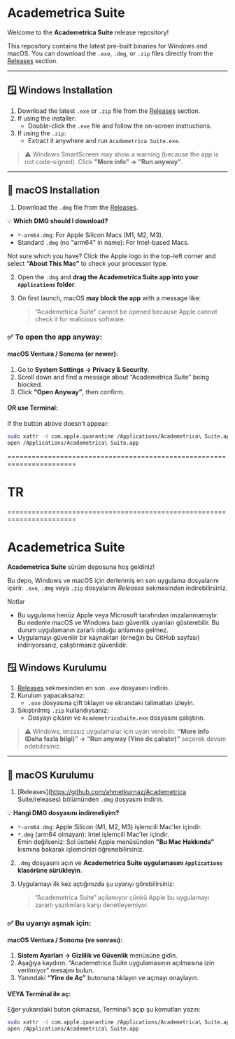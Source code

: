 
# Academetrica Suite

Welcome to the **Academetrica Suite** release repository!

This repository contains the latest pre-built binaries for Windows and macOS. You can download the `.exe`, `.dmg`, or `.zip` files directly from the [Releases](https://github.com/ahmetkurnaz/AcademetricaSuite/releases) section.

---

## 🪟 Windows Installation

1. Download the latest `.exe` or `.zip` file from the [Releases](https://github.com/ahmetkurnaz/AcademetricaSuite/releases) section.
2. If using the installer:
   - Double-click the `.exe` file and follow the on-screen instructions.
3. If using the `.zip`:
   - Extract it anywhere and run `Academetrica Suite.exe`.

> ⚠️ Windows SmartScreen may show a warning (because the app is not code-signed). Click **"More info" → "Run anyway"**.

---

## 🍏 macOS Installation

1. Download the `.dmg` file from the [Releases](https://github.com/ahmetkurnaz/AcademetricaSuite/releases).

💡 **Which DMG should I download?**  
- `*-arm64.dmg`: For Apple Silicon Macs (M1, M2, M3).
- Standard `.dmg` (no "arm64" in name): For Intel-based Macs.
     
 Not sure which you have? Click the Apple logo in the top-left corner and select **“About This Mac”** to check your processor type.

2. Open the `.dmg` and **drag the Academetrica Suite app into your `Applications` folder**.
3. On first launch, macOS **may block the app** with a message like:

   > “Academetrica Suite” cannot be opened because Apple cannot check it for malicious software.

### ✅ To open the app anyway:

#### macOS Ventura / Sonoma (or newer):
1. Go to **System Settings → Privacy & Security**.
2. Scroll down and find a message about “Academetrica Suite” being blocked.
3. Click **“Open Anyway”**, then confirm.

#### OR use Terminal:
If the button above doesn't appear:

```bash
sudo xattr -d com.apple.quarantine /Applications/Academetrica\ Suite.app
open /Applications/Academetrica\ Suite.app
```
=======================================================================
# TR
=======================================================================

# Academetrica Suite

**Academetrica Suite** sürüm deposuna hoş geldiniz!

Bu depo, Windows ve macOS için derlenmiş en son uygulama dosyalarını içerir. `.exe`, `.dmg` veya `.zip` dosyalarını *Releases* sekmesinden indirebilirsiniz.


Notlar
- Bu uygulama henüz Apple veya Microsoft tarafından imzalanmamıştır. Bu nedenle macOS ve Windows bazı güvenlik uyarıları gösterebilir. Bu durum uygulamanın zararlı olduğu anlamına gelmez.
- Uygulamayı güvenilir bir kaynaktan (örneğin bu GitHub sayfası) indiriyorsanız, çalıştırmanız güvenlidir.



## 🪟 Windows Kurulumu

1. [Releases](https://github.com/ahmetkurnaz/AcademetricaSuite/releases) sekmesinden en son `.exe` dosyasını indirin.
2. Kurulum yapacaksanız:
   - `.exe` dosyasına çift tıklayın ve ekrandaki talimatları izleyin.
3. Sıkıştırılmış `.zip` kullandıysanız:
   - Dosyayı çıkarın ve `AcademetricaSuite.exe` dosyasını çalıştırın.

> ⚠️ Windows, imzasız uygulamalar için uyarı verebilir. **“More info (Daha fazla bilgi)” → “Run anyway (Yine de çalıştır)”** seçerek devam edebilirsiniz.

---

## 🍏 macOS Kurulumu

1. [Releases](https://github.com/ahmetkurnaz/Academetrica Suite/releases) bölümünden `.dmg` dosyasını indirin.

💡 **Hangi DMG dosyasını indirmeliyim?**  
 - `*-arm64.dmg`: Apple Silicon (M1, M2, M3) işlemcili Mac'ler içindir.  
 - `*.dmg` (arm64 olmayan): Intel işlemcili Mac'ler içindir.   
Emin değilseniz: Sol üstteki Apple menüsünden **"Bu Mac Hakkında"** kısmına bakarak işlemcinizi öğrenebilirsiniz.

2. `.dmg` dosyasını açın ve **Academetrica Suite uygulamasını `Applications` klasörüne sürükleyin**.
3. Uygulamayı ilk kez açtığınızda şu uyarıyı görebilirsiniz:

   > “Academetrica Suite” açılamıyor çünkü Apple bu uygulamayı zararlı yazılımlara karşı denetleyemiyor.

### ✅ Bu uyarıyı aşmak için:

#### macOS Ventura / Sonoma (ve sonrası):

1. **Sistem Ayarları → Gizlilik ve Güvenlik** menüsüne gidin.
2. Aşağıya kaydırın. “Academetrica Suite uygulamasının açılmasına izin verilmiyor” mesajını bulun.
3. Yanındaki **“Yine de Aç”** butonuna tıklayın ve açmayı onaylayın.

#### VEYA Terminal ile aç:

Eğer yukarıdaki buton çıkmazsa, Terminal’i açıp şu komutları yazın:

```bash
sudo xattr -d com.apple.quarantine /Applications/Academetrica\ Suite.app
open /Applications/Academetrica\ Suite.app
```



